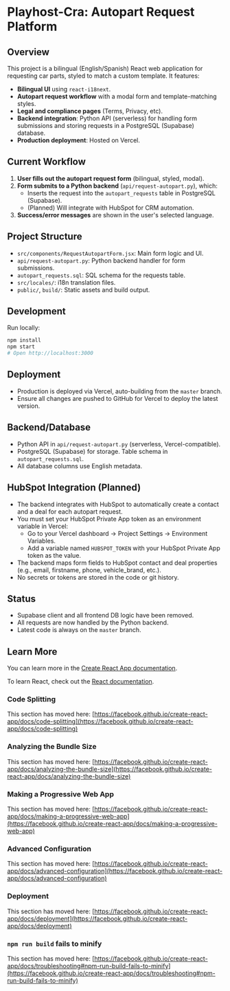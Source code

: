 
# Playhost-Cra: Autopart Request Platform

## Overview
This project is a bilingual (English/Spanish) React web application for requesting car parts, styled to match a custom template. It features:

- **Bilingual UI** using `react-i18next`.
- **Autopart request workflow** with a modal form and template-matching styles.
- **Legal and compliance pages** (Terms, Privacy, etc).
- **Backend integration**: Python API (serverless) for handling form submissions and storing requests in a PostgreSQL (Supabase) database.
- **Production deployment**: Hosted on Vercel.

## Current Workflow
1. **User fills out the autopart request form** (bilingual, styled, modal).
2. **Form submits to a Python backend** (`api/request-autopart.py`), which:
   - Inserts the request into the `autopart_requests` table in PostgreSQL (Supabase).
   - (Planned) Will integrate with HubSpot for CRM automation.
3. **Success/error messages** are shown in the user's selected language.

## Project Structure
- `src/components/RequestAutopartForm.jsx`: Main form logic and UI.
- `api/request-autopart.py`: Python backend handler for form submissions.
- `autopart_requests.sql`: SQL schema for the requests table.
- `src/locales/`: i18n translation files.
- `public/`, `build/`: Static assets and build output.

## Development
Run locally:
```bash
npm install
npm start
# Open http://localhost:3000
```

## Deployment
- Production is deployed via Vercel, auto-building from the `master` branch.
- Ensure all changes are pushed to GitHub for Vercel to deploy the latest version.

## Backend/Database
- Python API in `api/request-autopart.py` (serverless, Vercel-compatible).
- PostgreSQL (Supabase) for storage. Table schema in `autopart_requests.sql`.
- All database columns use English metadata.

## HubSpot Integration (Planned)
- The backend integrates with HubSpot to automatically create a contact and a deal for each autopart request.
- You must set your HubSpot Private App token as an environment variable in Vercel:
  - Go to your Vercel dashboard → Project Settings → Environment Variables.
  - Add a variable named `HUBSPOT_TOKEN` with your HubSpot Private App token as the value.
- The backend maps form fields to HubSpot contact and deal properties (e.g., email, firstname, phone, vehicle_brand, etc.).
- No secrets or tokens are stored in the code or git history.

## Status
- Supabase client and all frontend DB logic have been removed.
- All requests are now handled by the Python backend.
- Latest code is always on the `master` branch.

## Learn More

You can learn more in the [Create React App documentation](https://facebook.github.io/create-react-app/docs/getting-started).

To learn React, check out the [React documentation](https://reactjs.org/).

### Code Splitting

This section has moved here: [https://facebook.github.io/create-react-app/docs/code-splitting](https://facebook.github.io/create-react-app/docs/code-splitting)

### Analyzing the Bundle Size

This section has moved here: [https://facebook.github.io/create-react-app/docs/analyzing-the-bundle-size](https://facebook.github.io/create-react-app/docs/analyzing-the-bundle-size)

### Making a Progressive Web App

This section has moved here: [https://facebook.github.io/create-react-app/docs/making-a-progressive-web-app](https://facebook.github.io/create-react-app/docs/making-a-progressive-web-app)

### Advanced Configuration

This section has moved here: [https://facebook.github.io/create-react-app/docs/advanced-configuration](https://facebook.github.io/create-react-app/docs/advanced-configuration)

### Deployment

This section has moved here: [https://facebook.github.io/create-react-app/docs/deployment](https://facebook.github.io/create-react-app/docs/deployment)

### `npm run build` fails to minify

This section has moved here: [https://facebook.github.io/create-react-app/docs/troubleshooting#npm-run-build-fails-to-minify](https://facebook.github.io/create-react-app/docs/troubleshooting#npm-run-build-fails-to-minify)
